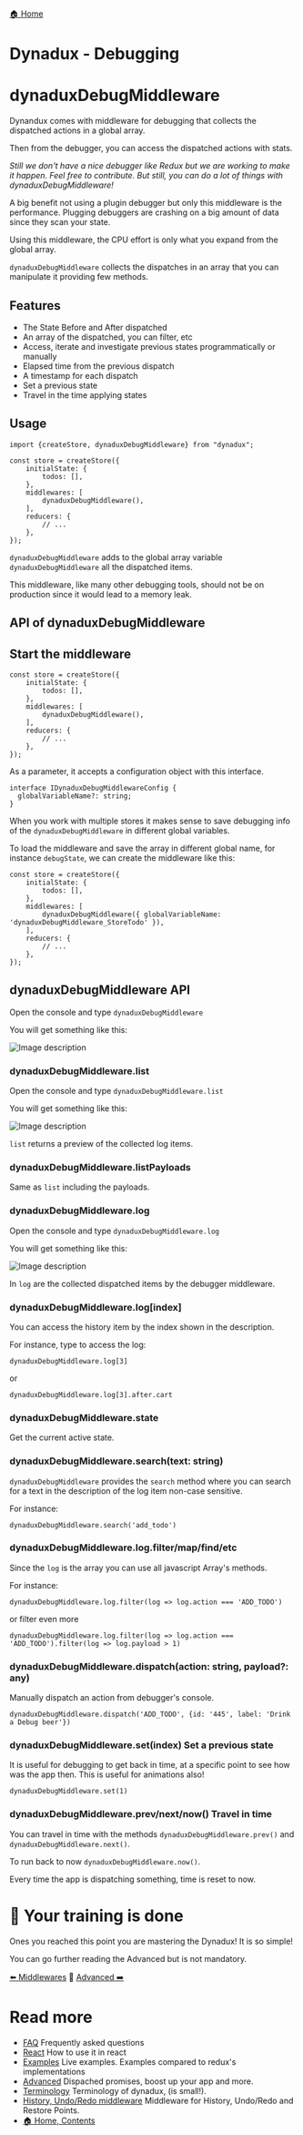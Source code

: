 [🏠 Home](../README.md)

# Dynadux - Debugging

# dynaduxDebugMiddleware

Dynandux comes with middleware for debugging that collects the dispatched actions in a global array.

Then from the debugger, you can access the dispatched actions with stats. 

_Still we don't have a nice debugger like Redux but we are working to make it happen. Feel free to contribute. But still, you can do a lot of things with dynaduxDebugMiddleware!_

A big benefit not using a plugin debugger but only this middleware is the performance.
Plugging debuggers are crashing on a big amount of data since they scan your state.

Using this middleware, the CPU effort is only what you expand from the global array. 

`dynaduxDebugMiddleware` collects the dispatches in an array that you can manipulate it providing few methods.

## Features

- The State Before and After dispatched
- An array of the dispatched, you can filter, etc
- Access, iterate and investigate previous states programmatically or manually
- Elapsed time from the previous dispatch
- A timestamp for each dispatch
- Set a previous state
- Travel in the time applying states

## Usage

```
import {createStore, dynaduxDebugMiddleware} from "dynadux";

const store = createStore({
    initialState: {
        todos: [],
    },
    middlewares: [
        dynaduxDebugMiddleware(),
    ],
    reducers: {
        // ...
    },
});

```

`dynaduxDebugMiddleware` adds to the global array variable `dynaduxDebugMiddleware` all the dispatched items.

This middleware, like many other debugging tools, should not be on production since it would lead to a memory leak.

## API of dynaduxDebugMiddleware

## Start the middleware

```
const store = createStore({
    initialState: {
        todos: [],
    },
    middlewares: [
        dynaduxDebugMiddleware(),
    ],
    reducers: {
        // ...
    },
});
```
As a parameter, it accepts a configuration object with this interface.

```
interface IDynaduxDebugMiddlewareConfig {
  globalVariableName?: string;
}
```
When you work with multiple stores it makes sense to save debugging info of the `dynaduxDebugMiddleware` in different global variables.

To load the middleware and save the array in different global name, for instance `debugState`, we can create the middleware like this:

```
const store = createStore({
    initialState: {
        todos: [],
    },
    middlewares: [
        dynaduxDebugMiddleware({ globalVariableName: 'dynaduxDebugMiddleware_StoreTodo' }),
    ],
    reducers: {
        // ...
    },
});
```

## dynaduxDebugMiddleware API

Open the console and type `dynaduxDebugMiddleware`

You will get something like this:

![Image description](assets/dynaduxDebugMiddleware.api.png)

### dynaduxDebugMiddleware.list

Open the console and type `dynaduxDebugMiddleware.list`

You will get something like this:

![Image description](assets/dynaduxDebugMiddleware.list.png)

`list` returns a preview of the collected log items.

### dynaduxDebugMiddleware.listPayloads

Same as `list` including the payloads.

### dynaduxDebugMiddleware.log

Open the console and type `dynaduxDebugMiddleware.log`

You will get something like this:

![Image description](assets/dynaduxDebugMiddleware.log.png)

In `log` are the collected dispatched items by the debugger middleware.

### dynaduxDebugMiddleware.log[index]

You can access the history item by the index shown in the description.

For instance, type to access the log:

`dynaduxDebugMiddleware.log[3]` 

or 

`dynaduxDebugMiddleware.log[3].after.cart`

### dynaduxDebugMiddleware.state

Get the current active state.

### dynaduxDebugMiddleware.search(text: string)

`dynaduxDebugMiddleware` provides the `search` method where you can search for a text in the description of the log item non-case sensitive.

For instance:

`dynaduxDebugMiddleware.search('add_todo')`

### dynaduxDebugMiddleware.log.filter/map/find/etc

Since the `log` is the array you can use all javascript Array's methods.

For instance: 

`dynaduxDebugMiddleware.log.filter(log => log.action === 'ADD_TODO')`

or filter even more

`dynaduxDebugMiddleware.log.filter(log => log.action === 'ADD_TODO').filter(log => log.payload > 1)`

### dynaduxDebugMiddleware.dispatch(action: string, payload?: any)

Manually dispatch an action from debugger's console.

`dynaduxDebugMiddleware.dispatch('ADD_TODO', {id: '445', label: 'Drink a Debug beer'})`

### dynaduxDebugMiddleware.set(index) Set a previous state

It is useful for debugging to get back in time, at a specific point to see how was the app then. This is useful for animations also!

`dynaduxDebugMiddleware.set(1)`

### dynaduxDebugMiddleware.prev/next/now() Travel in time

You can travel in time with the methods `dynaduxDebugMiddleware.prev()` and `dynaduxDebugMiddleware.next()`.

To run back to now `dynaduxDebugMiddleware.now()`.

Every time the app is dispatching something, time is reset to now.

# 🎉 Your training is done

Ones you reached this point you are mastering the Dynadux! It is so simple!

You can go further reading the Advanced but is not mandatory.

[⬅️ Middlewares](./Middlewares.md) 🔶 [Advanced ➡️](./Advanced.md) 

# Read more 

- [FAQ](./FAQ.md) Frequently asked questions
- [React](./React.md) How to use it in react
- [Examples](./Examples.md) Live examples. Examples compared to redux's implementations
- [Advanced](./Advanced.md) Dispached promises, boost up your app and more.
- [Terminology](./Terminology.md) Terminology of dynadux, (is small!).
- [History, Undo/Redo middleware](https://github.com/aneldev/dynadux-history-middleware) Middleware for History, Undo/Redo and Restore Points.
- [🏠 Home, Contents](../README.md#table-of-contents)
